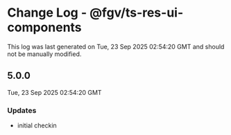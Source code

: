 # Change Log - @fgv/ts-res-ui-components

This log was last generated on Tue, 23 Sep 2025 02:54:20 GMT and should not be manually modified.

## 5.0.0
Tue, 23 Sep 2025 02:54:20 GMT

### Updates

- initial checkin

